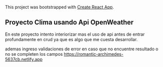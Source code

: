 This project was bootstrapped with [Create React App](https://github.com/facebook/create-react-app).

## Proyecto Clima usando Api OpenWeather
En este proyecto intento interiorizar mas el uso de api antes de entrar profundamente en crud
ya que es algo que me cuesta desarrollar.

ademas ingreso validaciones de error en caso que no encuentre resultado o no se completen los campos https://romantic-archimedes-5637cb.netlify.app
